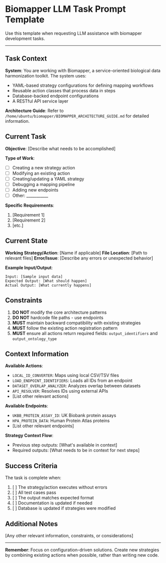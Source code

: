 # Biomapper LLM Task Prompt Template

Use this template when requesting LLM assistance with biomapper development tasks.

---

## Task Context

**System**: You are working with Biomapper, a service-oriented biological data harmonization toolkit. The system uses:
- YAML-based strategy configurations for defining mapping workflows
- Reusable action classes that process data in steps
- Database-backed endpoint configurations
- A RESTful API service layer

**Architecture Guide**: Refer to `/home/ubuntu/biomapper/BIOMAPPER_ARCHITECTURE_GUIDE.md` for detailed information.

## Current Task

**Objective**: [Describe what needs to be accomplished]

**Type of Work**:
- [ ] Creating a new strategy action
- [ ] Modifying an existing action
- [ ] Creating/updating a YAML strategy
- [ ] Debugging a mapping pipeline
- [ ] Adding new endpoints
- [ ] Other: ___________

**Specific Requirements**:
1. [Requirement 1]
2. [Requirement 2]
3. [etc.]

## Current State

**Working Strategy/Action**: [Name if applicable]
**File Location**: [Path to relevant files]
**Error/Issue**: [Describe any errors or unexpected behavior]

**Example Input/Output**:
```
Input: [Sample input data]
Expected Output: [What should happen]
Actual Output: [What currently happens]
```

## Constraints

1. **DO NOT** modify the core architecture patterns
2. **DO NOT** hardcode file paths - use endpoints
3. **MUST** maintain backward compatibility with existing strategies
4. **MUST** follow the existing action registration pattern
5. **MUST** ensure all actions return required fields: `output_identifiers` and `output_ontology_type`

## Context Information

**Available Actions**:
- `LOCAL_ID_CONVERTER`: Maps using local CSV/TSV files
- `LOAD_ENDPOINT_IDENTIFIERS`: Loads all IDs from an endpoint
- `DATASET_OVERLAP_ANALYZER`: Analyzes overlap between datasets
- `API_RESOLVER`: Resolves IDs using external APIs
- [List other relevant actions]

**Available Endpoints**:
- `UKBB_PROTEIN_ASSAY_ID`: UK Biobank protein assays
- `HPA_PROTEIN_DATA`: Human Protein Atlas proteins
- [List other relevant endpoints]

**Strategy Context Flow**:
- Previous step outputs: [What's available in context]
- Required outputs: [What needs to be in context for next steps]

## Success Criteria

The task is complete when:
1. [ ] The strategy/action executes without errors
2. [ ] All test cases pass
3. [ ] The output matches expected format
4. [ ] Documentation is updated if needed
5. [ ] Database is updated if strategies were modified

## Additional Notes

[Any other relevant information, constraints, or considerations]

---

**Remember**: Focus on configuration-driven solutions. Create new strategies by combining existing actions when possible, rather than writing new code.